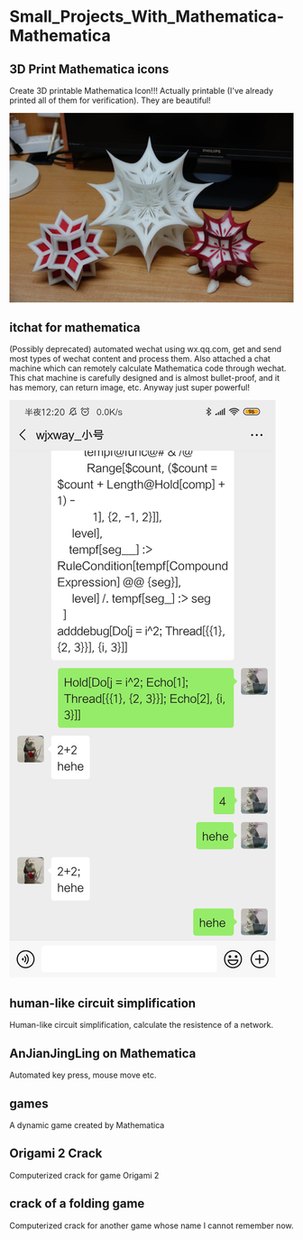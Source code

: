 # Small_Projects_With_Mathematica-Mathematica

## 3D Print Mathematica icons

Create 3D printable Mathematica Icon!!! Actually printable (I've already printed all of them for verification). They are beautiful!

![fig](https://raw.githubusercontent.com/wjxway/image-storage/master/spikey%20fig.jpg)

## itchat for mathematica

(Possibly deprecated) automated wechat using wx.qq.com, get and send most types of wechat content and process them.
Also attached a chat machine which can remotely calculate Mathematica code through wechat. This chat machine is carefully designed and is almost bullet-proof, and it has memory, can return image, etc. Anyway just super powerful!

![itchat](https://raw.githubusercontent.com/wjxway/image-storage/master/itchatscreenshot.png)

## human-like circuit simplification	

Human-like circuit simplification, calculate the resistence of a network.


## AnJianJingLing on Mathematica

Automated key press, mouse move etc.

## games

A dynamic game created by Mathematica

## Origami 2 Crack	

Computerized crack for game Origami 2

## crack of a folding game

Computerized crack for another game whose name I cannot remember now.
